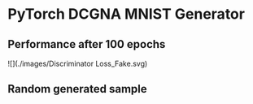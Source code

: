 # PyTorch DCGNA MNIST Generator

## Performance after 100 epochs

![](./images/Discriminator Loss_Fake.svg)
## Random generated sample

![]()